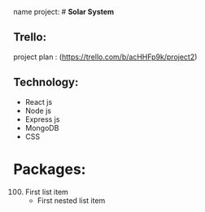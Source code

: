 name project: #  **Solar System**


## Trello:

project plan : (https://trello.com/b/acHHFp9k/project2)

## Technology:
- React js
- Node js 
- Express js
- MongoDB
- CSS


# Packages:
100. First list item
     - First nested list item
